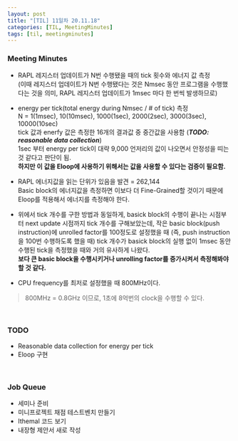 ```yaml
---
layout: post
title: "[TIL] 11일차 20.11.18"
categories: [TIL, MeetingMinutes]
tags: [til, meetingminutes]
---
```


### Meeting Minutes
* RAPL 레지스터 업데이트가 N번 수행됐을 때의 tick 횟수와 에너지 값 측정
<br>(이때 레지스터 업데이트가 N번 수행됐다는 것은 Nmsec 동안 프로그램을 수행했다는 것을 의미, RAPL 레지스터 업데이트가 1msec 마다 한 번씩 발생하므로)

* energy per tick(total energy during Nmsec / # of tick) 측정
<br>N = 1(1msec), 10(10msec), 1000(1sec), 2000(2sec), 3000(3sec), 10000(10sec)
<br>tick 값과 enerfy 값은 측정한 16개의 결과값 중 중간값을 사용함 (_**TODO: reasonable data collection**_)
<br>1sec 부터 energy per tick이 대략 9,000 언저리의 값이 나오면서 안정성을 띠는 것 같다고 판단이 됨.
<br>**하지만 이 값을 Eloop에 사용하기 위해서는 값을 사용할 수 있다는 검증이 필요함.**

* RAPL 에너지값을 읽는 단위가 있음을 발견 = 262,144
<br>Basic block의 에너지값을 측정하면 이보다 더 Fine-Grained할 것이기 때문에 Eloop를 적용해서 에너지를 측정해야 한다.

* 위에서 tick 개수를  구한 방법과 동일하게, basick block의 수행이 끝나는 시점부터 next update 시점까지 tick 개수를 구해보았는데, 작은 basic block(push instruction)에 unrolled factor를 100정도로 설정했을 때 (즉, push instruction을 100번 수행하도록 했을 때) tick 개수가 basick block의 실행 없이 1msec 동안 수행된 tick을 측정했을 때와 거의 유사하게 나왔다.
<br>**보다 큰 basic block을 수행시키거나 unrolling factor를 증가시켜서 측정해봐야 할 것 같다.**

* CPU frequency를 최저로 설정했을 때 800MHz이다.
>  800MHz = 0.8GHz 이므로, 1초에 8억번의 clock을 수행할 수 있다.

<br>

### TODO
* Reasonable data collection for energy per tick
* Eloop 구현


<br>

### Job Queue
* 세미나 준비
* 미니프로젝트 채점 테스트벤치 만들기
* Ithemal 코드 보기
* 내장형 제안서 새로 작성

